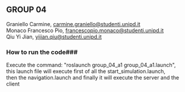 ## GROUP 04 ##  
Graniello Carmine, carmine.graniello@studenti.unipd.it  
Monaco Francesco Pio, francescopio.monaco@studenti.unipd.it  
Qiu Yi Jian, yijian.qiu@studenti.unipd.it  


### How to run the code###
Execute the command: "roslaunch group_04_a1 group_04_a1.launch",  
this launch file will execute first of all the start_simulation.launch,  
then the navigation.launch and finally it will execute the server and the client
